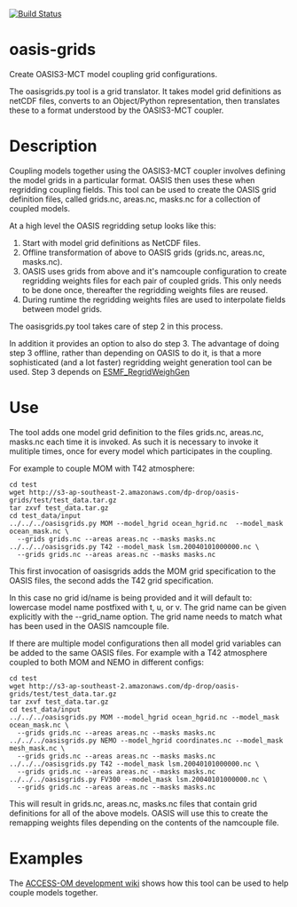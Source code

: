 
[![Build Status](https://travis-ci.org/nicjhan/oasis-grids.svg?branch=master)](https://travis-ci.org/nicjhan/oasis-grids)

# oasis-grids

Create OASIS3-MCT model coupling grid configurations.

The oasisgrids.py tool is a grid translator. It takes model grid definitions as netCDF files, converts to an Object/Python representation, then translates these to a format understood by the OASIS3-MCT coupler.

# Description

Coupling models together using the OASIS3-MCT coupler involves defining the model grids in a particular format. OASIS then uses these when regridding coupling fields. This tool can be used to create the OASIS grid definition files, called grids.nc, areas.nc, masks.nc for a collection of coupled models.

At a high level the OASIS regridding setup looks like this:

1. Start with model grid definitions as NetCDF files.
2. Offline transformation of above to OASIS grids (grids.nc, areas.nc, masks.nc).
3. OASIS uses grids from above and it's namcouple configuration to create regridding weights files for each pair of coupled grids. This only needs to be done once, thereafter the regridding weights files are reused.
4. During runtime the regridding weights files are used to interpolate fields between model grids.

The oasisgrids.py tool takes care of step 2 in this process.

In addition it provides an option to also do step 3. The advantage of doing step 3 offline, rather than depending on OASIS to do it, is that a more sophisticated (and a lot faster) regridding weight generation tool can be used. Step 3 depends on [ESMF_RegridWeighGen](https://www.earthsystemcog.org/projects/regridweightgen/)

# Use

The tool adds one model grid definition to the files grids.nc, areas.nc, masks.nc each time it is invoked. As such it is necessary to invoke it mulitiple times, once for every model which participates in the coupling.

For example to couple MOM with T42 atmosphere:

```{shell}
cd test
wget http://s3-ap-southeast-2.amazonaws.com/dp-drop/oasis-grids/test/test_data.tar.gz
tar zxvf test_data.tar.gz
cd test_data/input
../../../oasisgrids.py MOM --model_hgrid ocean_hgrid.nc  --model_mask ocean_mask.nc \
  --grids grids.nc --areas areas.nc --masks masks.nc
../../../oasisgrids.py T42 --model_mask lsm.20040101000000.nc \
  --grids grids.nc --areas areas.nc --masks masks.nc
```

This first invocation of oasisgrids adds the MOM grid specification to the OASIS files, the second adds the T42 grid specification.

In this case no grid id/name is being provided and it will default to: lowercase model name postfixed with t, u, or v. The grid name can be given explicitly with the --grid_name option. The grid name needs to match what has been used in the OASIS namcouple file.

If there are multiple model configurations then all model grid variables can be added to the same OASIS files. For example with a T42 atmosphere coupled to both MOM and NEMO in different configs:

```{shell}
cd test
wget http://s3-ap-southeast-2.amazonaws.com/dp-drop/oasis-grids/test/test_data.tar.gz
tar zxvf test_data.tar.gz
cd test_data/input
../../../oasisgrids.py MOM --model_hgrid ocean_hgrid.nc --model_mask ocean_mask.nc \
  --grids grids.nc --areas areas.nc --masks masks.nc
../../../oasisgrids.py NEMO --model_hgrid coordinates.nc --model_mask mesh_mask.nc \
  --grids grids.nc --areas areas.nc --masks masks.nc
../../../oasisgrids.py T42 --model_mask lsm.20040101000000.nc \
  --grids grids.nc --areas areas.nc --masks masks.nc
../../../oasisgrids.py FV300 --model_mask lsm.20040101000000.nc \
  --grids grids.nc --areas areas.nc --masks masks.nc
```

This will result in grids.nc, areas.nc, masks.nc files that contain grid definitions for all of the above models. OASIS will use this to create the remapping weights files depending on the contents of the namcouple file.

# Examples

The [ACCESS-OM development wiki](https://github.com/OceansAus/access-om/wiki/Development) shows how this tool can be used to help couple models together.

